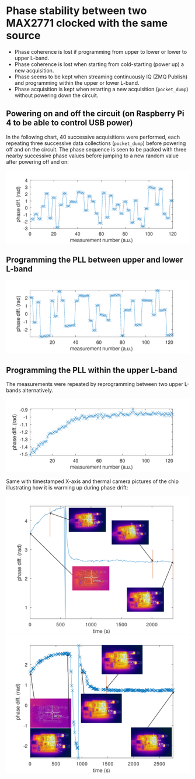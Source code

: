 # Phase stability between two MAX2771 clocked with the same source

* Phase coherence is lost if programming from upper to lower or lower to
upper L-band.
* Phase coherence is lost when starting from cold-starting (power up) a 
new acquisition.
* Phase seems to be kept when streaming continuously IQ (ZMQ Publish) and
programming within the upper or lower L-band.
* Phase acquisition is kept when retarting a new acquisition (``pocket_dump``)
without powering down the circuit.

## Powering on and off the circuit (on Raspberry Pi 4 to be able to control USB power)

In the following chart, 40 successive acquisitions were performed, each repeating
three successive data collections (``pocket_dump``) before powering off and on the
circuit. The phase sequence is seen to be packed with three nearby successive phase
values before jumping to a new random value after powering off and on:

<img src="onoffsol.png">

## Programming the PLL between upper and lower L-band

<img src="updown.png">

## Programming the PLL within the upper L-band

The measurements were repeated by reprogramming between two upper L-bands alternatively.

<img src="upup.png">

Same with timestamped X-axis and thermal camera pictures of the chip illustrating how it
is warming up during phase drift:

<img src="echauffement4.png"><img src="echauffement5.png">
